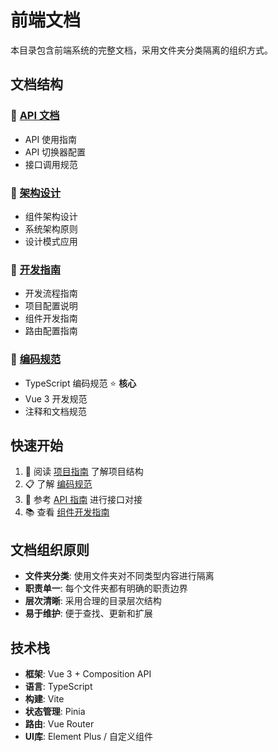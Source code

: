 # 前端文档

本目录包含前端系统的完整文档，采用文件夹分类隔离的组织方式。

## 文档结构

### 📁 [API 文档](./api/)
- API 使用指南
- API 切换器配置
- 接口调用规范

### 📁 [架构设计](./architecture/)
- 组件架构设计
- 系统架构原则
- 设计模式应用

### 📁 [开发指南](./guides/)
- 开发流程指南
- 项目配置说明
- 组件开发指南
- 路由配置指南

### 📁 [编码规范](./standards/)
- TypeScript 编码规范 ⭐ **核心**
- Vue 3 开发规范
- 注释和文档规范

## 快速开始

1. 📖 阅读 [项目指南](./guides/project.md) 了解项目结构
2. 📋 了解 [编码规范](./standards/coding.md) 
3. 🔧 参考 [API 指南](./api/guide.md) 进行接口对接
4. 📚 查看 [组件开发指南](./guides/components/)

## 文档组织原则

- **文件夹分类**: 使用文件夹对不同类型内容进行隔离
- **职责单一**: 每个文件夹都有明确的职责边界
- **层次清晰**: 采用合理的目录层次结构
- **易于维护**: 便于查找、更新和扩展

## 技术栈

- **框架**: Vue 3 + Composition API
- **语言**: TypeScript
- **构建**: Vite
- **状态管理**: Pinia
- **路由**: Vue Router
- **UI库**: Element Plus / 自定义组件